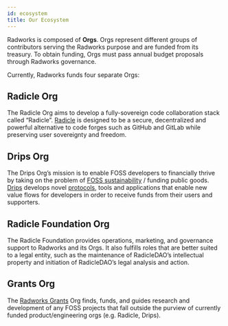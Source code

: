 ```yaml
---
id: ecosystem
title: Our Ecosystem
---
```


Radworks is composed of **Orgs**. Orgs represent different groups of contributors serving the Radworks purpose and are funded from its treasury. To obtain funding, Orgs must pass annual budget proposals through Radworks governance.

Currently, Radworks funds four separate Orgs:

## Radicle Org

The Radicle Org aims to develop a fully-sovereign code collaboration stack called “Radicle”.
[Radicle](https://radicle.xyz/) is designed to be a secure, decentralized and powerful alternative to code forges such
as GitHub and GitLab while preserving user sovereignty and freedom.

## Drips Org

The Drips Org’s mission is to enable FOSS developers to financially thrive by taking on the problem of [FOSS
sustainability](https://fosssustainability.com/) / funding public goods. [Drips](https://www.drips.network/) develops
novel [protocols](https://github.com/radicle-dev/drips-contracts), tools and applications that enable new value flows
for developers in order to receive funds from their users and supporters.

## Radicle Foundation Org

The Radicle Foundation provides operations, marketing, and governance support to Radworks and its Orgs. It also fulfills
roles that are better suited to a legal entity, such as the maintenance of RadicleDAO’s intellectual property and
initiation of RadicleDAO’s legal analysis and action.

## Grants Org

The [Radworks Grants](https://github.com/radicle-dev/radicle-grants) Org finds, funds, and guides research and
development of any FOSS projects that fall outside the purview of currently funded product/engineering orgs (e.g.
Radicle, Drips).
